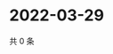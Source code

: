 # 2022-03-29

共 0 条

<!-- BEGIN WEIBO -->
<!-- 最后更新时间 Tue Mar 29 2022 16:06:43 GMT+0800 (China Standard Time) -->

<!-- END WEIBO -->

